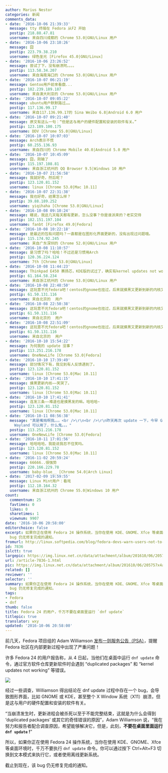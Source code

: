 ```yaml
---
author: Marius Nestor
categories: 新闻
comments_data:
- date: '2016-10-06 21:39:33'
  message: tty 终端在 Fedora 从F2 开始
  postip: 218.88.47.81
  username: 来自四川成都的 Chrome 53.0|GNU/Linux 用户
- date: '2016-10-06 23:10:26'
  message: 囧
  postip: 223.79.38.210
  username: 绿色圣光 [Firefox 45.0|GNU/Linux]
- date: '2016-10-06 23:26:52'
  message: 尝试了下，没有崩溃阿。。。。
  postip: 113.58.34.207
  username: 来自海南海口的 Chrome 53.0|GNU/Linux 用户
- date: '2016-10-07 06:21:19'
  message: Gentoo用戶前來看戲...
  postip: 182.239.189.187
  username: 来自澳大利亚的 Chrome 53.0|GNU/Linux 用户
- date: '2016-10-07 09:05:22'
  message: ubuntu用户默默路过……
  postip: 117.136.99.17
  username: 来自117.136.99.17的 Sina Weibo 6.8|Android 6.0 用户
- date: '2016-10-07 09:21:40'
  message: 原文有这么一句：“但是这与用户的硬件配置和安装的软件有关。”
  postip: 123.189.100.175
  username: DDV [Chrome 55.0|GNU/Linux]
- date: '2016-10-07 10:07:03'
  message: Arch表示不慌
  postip: 60.255.136.93
  username: 来自四川的 Chrome Mobile 40.0|Android 5.0 用户
- date: '2016-10-07 10:45:09'
  message: 囧，刚输了
  postip: 115.197.108.81
  username: 来自浙江杭州的 QQ Browser 9.5|Windows 10 用户
- date: '2016-10-07 21:56:58'
  message: 我就好奇，然后呢？
  postip: 123.120.81.152
  username: linux [Chrome 53.0|Mac 10.11]
- date: '2016-10-07 22:31:38'
  message: 我也好奇，结果怎么样？
  postip: 39.88.189.252
  username: yiqihaha [Chrome 53.0|GNU/Linux]
- date: '2016-10-08 09:10:24'
  message: 瞎说，我这几天每天都有更新，怎么没事？你是谁派来的？老实交待
  postip: 182.151.197.104
  username: fanbt [Firefox 49.0|Fedora]
- date: '2016-10-08 10:22:18'
  message: 是最近的包有问题吗？一直都是在图形化界面更新的，没有出现过问题哦。
  postip: 115.174.92.245
  username: 来自广东深圳的 Chrome 52.0|GNU/Linux 用户
- date: '2016-10-08 11:10:57'
  message: 是习惯了吗？哈哈！不过还是习惯用Arch
  postip: 120.36.224.124
  username: 7th [Chrome 53.0|GNU/Linux]
- date: '2016-10-08 11:44:23'
  message: Thinkpad E450 赛扬芯，KDE版的试过了，确实有kernel updates not working的报错，但是不会崩。。。。已经手贱亲测。。。。。。
  postip: 61.164.58.234
  username: 来自浙江杭州的 Chrome 53.0|GNU/Linux 用户
- date: '2016-10-08 22:48:50'
  message: 这玩意不光fedora吧！centos的gnome也挂过，后来就摸黑又更新到新的内核又好了。
  postip: 61.50.131.116
  username: 来自北京的  用户
- date: '2016-10-08 22:50:38'
  message: 这玩意不光fedora吧！centos的gnome也挂过，后来就摸黑又更新到新的内核又好了。
  postip: 61.50.131.116
  username: 来自北京的  用户
- date: '2016-10-08 22:51:09'
  message: 这玩意不光fedora吧！centos的gnome也挂过，后来就摸黑又更新到新的内核又好了。
  postip: 61.50.131.116
  username: 来自北京的  用户
- date: '2016-10-10 15:54:22'
  message: 为何我的 update 没事？
  postip: 113.251.216.178
  username: OneNewLife [Chrome 53.0|Fedora]
- date: '2016-10-10 17:39:49'
  message: 部分情况下有，我见到有人反馈遇到了。
  postip: 123.120.81.152
  username: linux [Chrome 53.0|Mac 10.11]
- date: '2016-10-10 17:41:15'
  message: 摸黑更新内核——笑哭了。
  postip: 123.120.81.152
  username: linux [Chrome 53.0|Mac 10.11]
- date: '2016-10-10 17:41:41'
  message: 连发三条——难道也是摸黑发的嘛。哈哈哈~
  postip: 123.120.81.152
  username: linux [Chrome 53.0|Mac 10.11]
- date: '2016-10-11 08:56:38'
  message: "真是嘴贱啊我。。。<br />\r\n<br />\r\n昨天再次 update 一下，今早 Gnome 就崩溃了。现在只有 Gnome on
    Wayland 可以用了，什么鬼。。。"
  postip: 113.251.216.178
  username: OneNewLife [Chrome 53.0|Fedora]
- date: '2016-10-11 17:01:56'
  message: 哈哈哈哈，我能说我忍不住笑吗。
  postip: 123.120.81.152
  username: linux [Chrome 53.0|Mac 10.11]
- date: '2016-11-02 20:59:24'
  message: 66666..很强势
  postip: 220.166.229.78
  username: baby-blue__ [Chrome 54.0|Arch Linux]
- date: '2017-02-09 19:59:55'
  message: Linux Mint用户：看戏
  postip: 112.10.164.32
  username: 来自浙江杭州的 Chrome 55.0|Windows 10 用户
count:
  commentnum: 25
  favtimes: 0
  likes: 0
  sharetimes: 1
  viewnum: 9907
date: '2016-10-06 20:58:00'
editorchoice: false
excerpt: 如果你正在使用 Fedora 24 操作系统，当你在使用 KDE、GNOME、Xfce 等桌面环境时，千万不要执行 dnf update 命令。截止到现在，该
  bug 仍无修复完成的通知。
fromurl: http://linux.softpedia.com/blog/fedora-devs-warn-users-not-to-run-dnf-update-inside-a-desktop-on-fedora-24-508958.shtml
id: 7836
islctt: true
largepic: https://img.linux.net.cn/data/attachment/album/201610/06/205757x4a43qqavau64a4p.jpeg
url: /article-7836-1.html
pic: https://img.linux.net.cn/data/attachment/album/201610/06/205757x4a43qqavau64a4p.jpeg.thumb.jpg
related: []
reviewer: ''
selector: ''
summary: 如果你正在使用 Fedora 24 操作系统，当你在使用 KDE、GNOME、Xfce 等桌面环境时，千万不要执行 dnf update 命令。截止到现在，该
  bug 仍无修复完成的通知。
tags:
- Fedora
- dnf
thumb: false
title: Fedora 24 的用户，千万不要在桌面里运行 `dnf update`
titlepic: true
translator: wxy
updated: '2016-10-06 20:58:00'
---
```


前几天，Fedora 项目组的 Adam Williamson [发布一则服务公告（PSA）](https://lists.fedoraproject.org/archives/list/devel@lists.fedoraproject.org/thread/7ULAG243UNGTOSL6URGNG23GC4B6X5GB/)，提醒 Fedora 社区在内部更新过程中出现了严重问题！


许多 Fedora 24 的用户报告称，从 4 日起，当他们在桌面中运行 `dnf update` 命令，通过官方软件仓库更新软件时会遇到 “duplicated packages” 和 “kernel updates not working” 等错误。


![](https://img.linux.net.cn/data/attachment/album/201610/06/205757x4a43qqavau64a4p.jpeg)


经过一些调查，Williamson 得出结论在 dnf update 过程中存在一个 bug，会导致图形界面，比如 GNOME 或 KDE，甚至整个 X Window 系统（X11）崩溃，但是这与用户的硬件配置和安装的软件有关。


“当崩溃发生时，更新进程会被杀死以至于不能完整结束，这就是为什么会得到 ‘duplicated packages’ 或其它的奇怪错误的原因”，Adam Williamson 说，“我在努力和报告者配合调查原因，希望能够解决它，但是，此刻，**不要在桌面里面运行 `dnf update` !**”


所以，如果你正在使用 Fedora 24 操作系统，当你在使用 KDE、GNOME、Xfce 等桌面环境时，千万不要执行 `dnf update` 命令。你可以通过按下 Ctrl+Alt+F3 切换到文本模式来执行它，或者使用离线更新系统。


截止到现在，该 bug 仍无修复完成的通知。